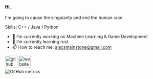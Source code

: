 #### Hi,
I'm going to cause the singularity and end the human race

Skills: C++ / Java / Python

- 🔭 I’m currently working on Machine Learning & Game Development 
- 🌱 I’m currently learning rust 
- 📫 How to reach me: alecsmainstone@gmail.com 


[<img src='https://cdn.jsdelivr.net/npm/simple-icons@3.0.1/icons/github.svg' alt='github' height='40'>](https://github.com/AlexMainstone)  [<img src='https://cdn.jsdelivr.net/npm/simple-icons@3.0.1/icons/icloud.svg' alt='website' height='40'>](https://alexmainstone.com/)  
![GitHub metrics](https://metrics.lecoq.io/AlexMainstone)  
